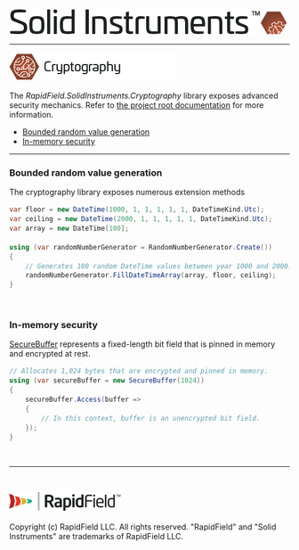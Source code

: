 <!--
Copyright (c) RapidField LLC. Licensed under the MIT License. See LICENSE.txt in the project root for license information.
-->

![Solid Instruments logo](../../SolidInstruments.Logo.Color.Transparent.500w.png)
- - -

![Cryptography label](Label.Cryptography.300w.png)

The *RapidField.SolidInstruments.Cryptography* library exposes advanced security mechanics. Refer to [the project root documentation](../../README.md) for more information.

- [Bounded random value generation](#bounded-random-value-generation)
- [In-memory security](#in-memory-security)

- - -

### Bounded random value generation

The cryptography library exposes numerous extension methods

```csharp
var floor = new DateTime(1000, 1, 1, 1, 1, 1, DateTimeKind.Utc);
var ceiling = new DateTime(2000, 1, 1, 1, 1, 1, DateTimeKind.Utc);
var array = new DateTime[100];

using (var randomNumberGenerator = RandomNumberGenerator.Create())
{
    // Generates 100 random DateTime values between year 1000 and 2000.
    randomNumberGenerator.FillDateTimeArray(array, floor, ceiling);
}
```
<br/>

### In-memory security

[SecureBuffer](SecureBuffer.cs) represents a fixed-length bit field that is pinned in memory and encrypted at rest.

```csharp
// Allocates 1,024 bytes that are encrypted and pinned in memory.
using (var secureBuffer = new SecureBuffer(1024))
{
    secureBuffer.Access(buffer =>
    {
        // In this context, buffer is an unencrypted bit field.
    });
}
```
<br/>

- - -
<br />

![RapidField logo](../../RapidField.Logo.Color.Black.Transparent.200w.png)
<br /><br />
Copyright (c) RapidField LLC. All rights reserved. "RapidField" and "Solid Instruments" are trademarks of RapidField LLC.